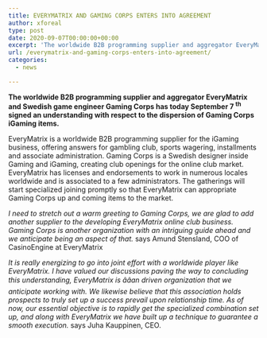 ```yaml
---
title: EVERYMATRIX AND GAMING CORPS ENTERS INTO AGREEMENT
author: xforeal 
type: post
date: 2020-09-07T00:00:00+00:00
excerpt: 'The worldwide B2B programming supplier and aggregator EveryMatrix and Swedish game engineer Gaming Corps has today September 7thsigned an understanding with respect to the appropriation of Gaming Corps iGaming products '
url: /everymatrix-and-gaming-corps-enters-into-agreement/
categories:
  - news

---
```

**The worldwide B2B programming supplier and aggregator EveryMatrix and Swedish game engineer Gaming Corps has today September 7 <sup>th </sup>signed an understanding with respect to the dispersion of Gaming Corps iGaming items.** 

EveryMatrix is a worldwide B2B programming supplier for the iGaming business, offering answers for gambling club, sports wagering, installments and associate administration. Gaming Corps is a Swedish designer inside Gaming and iGaming, creating club openings for the online club market. EveryMatrix has licenses and endorsements to work in numerous locales worldwide and is associated to a few administrators. The gatherings will start specialized joining promptly so that EveryMatrix can appropriate Gaming Corps up and coming items to the market. 

_I need to stretch out a warm greeting to Gaming Corps, we are glad to add another supplier to the developing EveryMatrix online club business. Gaming Corps is another organization with an intriguing guide ahead and we anticipate being an aspect of that._ says Amund Stensland, COO of CasinoEngine at EveryMatrix 

_It is really energizing to go into joint effort with a worldwide player like EveryMatrix. I have valued our discussions paving the way to concluding this understanding, EveryMatrix is ââan driven organization that we anticipate working with. We likewise believe that this association holds prospects to truly set up a success prevail upon relationship time. As of now, our essential objective is to rapidly get the specialized combination set up, and along with EveryMatrix we have built up a technique to guarantee a smooth execution._ says Juha Kauppinen, CEO.